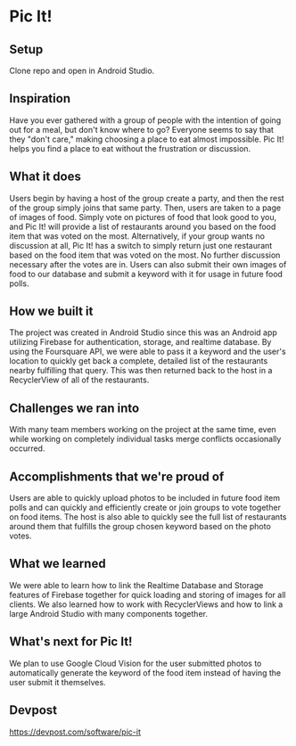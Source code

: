 # Pic It!

## Setup

Clone repo and open in Android Studio. 

## Inspiration

Have you ever gathered with a group of people with the intention of going out for a meal, but don't know where to go? Everyone seems to say that they "don't care," making choosing a place to eat almost impossible. Pic It! helps you find a place to eat without the frustration or discussion. 

## What it does

Users begin by having a host of the group create a party, and then the rest of the group simply joins that same party. Then, users are taken to a page of images of food. Simply vote on pictures of food that look good to you, and Pic It! will provide a list of restaurants around you based on the food item that was voted on the most. Alternatively, if your group wants no discussion at all, Pic It! has a switch to simply return just one restaurant based on the food item that was voted on the most. No further discussion necessary after the votes are in. Users can also submit their own images of food to our database and submit a keyword with it for usage in future food polls. 

## How we built it

The project was created in Android Studio since this was an Android app utilizing Firebase for authentication, storage, and realtime database. By using the Foursquare API, we were able to pass it a keyword and the user's location to quickly get back a complete, detailed list of the restaurants nearby fulfilling that query. This was then returned back to the host in a RecyclerView of all of the restaurants.

## Challenges we ran into

With many team members working on the project at the same time, even while working on completely individual tasks merge conflicts occasionally occurred. 

## Accomplishments that we're proud of

Users are able to quickly upload photos to be included in future food item polls and can quickly and efficiently create or join groups to vote together on food items. The host is also able to quickly see the full list of restaurants around them that fulfills the group chosen keyword based on the photo votes. 

## What we learned

We were able to learn how to link the Realtime Database and Storage features of Firebase together for quick loading and storing of images for all clients. We also learned how to work with RecyclerViews and how to link a large Android Studio with many components together. 

## What's next for Pic It!

We plan to use Google Cloud Vision for the user submitted photos to automatically generate the keyword of the food item instead of having the user submit it themselves. 

## Devpost

https://devpost.com/software/pic-it

